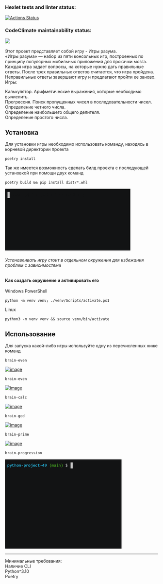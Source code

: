 ### Hexlet tests and linter status:
[![Actions Status](https://github.com/ReYaNOW/python-project-49/workflows/hexlet-check/badge.svg)](https://github.com/ReYaNOW/python-project-49/actions)
### CodeClimate maintainability status:
<a href="https://codeclimate.com/github/ReYaNOW/python-project-49/maintainability"><img src="https://api.codeclimate.com/v1/badges/f09f6f2f890183ba1102/maintainability" /></a>  
  
  
Этот проект представляет собой игру - Игры разума.  
«Игры разума» — набор из пяти консольных игр, построенных по принципу популярных мобильных приложений для прокачки мозга. Каждая игра задает вопросы, на которые нужно дать правильные ответы. После трех правильных ответов считается, что игра пройдена. Неправильные ответы завершают игру и предлагают пройти ее заново. Игры:  

Калькулятор. Арифметические выражения, которые необходимо вычислить.  
Прогрессия. Поиск пропущенных чисел в последовательности чисел.  
Определение четного числа.  
Определение наибольшего общего делителя.  
Определение простого числа.  
  
## Установка  

Для установки игры необходимо использовать команду, находясь в корневой директории проекта
```
poetry install
```
  
Так же имеется возможность сделать билд проекта с последующей установкой при помощи двух команд
```
poetry build && pip install dist/*.whl
```
  
![](https://github.com/ReYaNOW/repo_for_gifs/blob/main/install.gif?raw=true)  
  
###### Устанавливать игру стоит в отдельном окружении для избежания проблем с зависимостями  

#### Как создать окружение и активировать его
Windows  PowerShell
```
python -m venv venv; ./venv/Scripts/activate.ps1
```
  
Linux  
```
python3 -m venv venv && source venv/bin/activate
```
   
  
## Использование  
  
Для запуска какой-либо игры используйте одну из перечисленных ниже команд  
  
```
brain-even
```  
<a href="https://asciinema.org/a/551560?autoplay=1" target="_blank" rel="noreferrer"><img src="https://media.discordapp.net/attachments/324178393161793536/1153163050870906890/image.png" alt="image" /></a>  
  
```
brain-even
```  
<a href="https://asciinema.org/a/551560?autoplay=1" target="_blank" rel="noreferrer"><img src="https://media.discordapp.net/attachments/324178393161793536/1153475887845609482/image.png" alt="image" /></a>  

```
brain-calc
```
<a href="https://asciinema.org/a/551578?autoplay=1" target="_blank" rel="noreferrer"><img src="https://media.discordapp.net/attachments/324178393161793536/1153161070479933531/image.png" alt="image" /></a> 
  
  
```
brain-gcd
```  
<a href="https://asciinema.org/a/551517?autoplay=1" target="_blank" rel="noreferrer"><img src="https://media.discordapp.net/attachments/324178393161793536/1153394675315638403/image.png" alt="image" /></a> 
  
   
```
brain-prime
```  
<a href="https://asciinema.org/a/551539?autoplay=1" target="_blank" rel="noreferrer"><img src="https://cdn.discordapp.com/attachments/324178393161793536/1153394997568229508/image.png" alt="image" /></a> 
  
  
```
brain-progression
```  
![](https://github.com/ReYaNOW/repo_for_gifs/blob/main/progression.gif?raw=true)   
  
<hr>  

Минимальные требования:  
Наличие CLI  
Python^3.10  
Poetry
